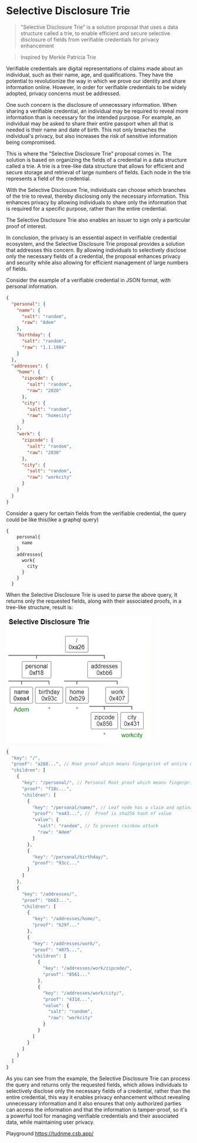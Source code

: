 # Selective Disclosure Trie

> "Selective Disclosure Trie" is a solution proposal that uses a data structure called a trie, to enable efficient and secure selective disclosure of fields from verifiable credentials for privacy enhancement 

> Inspired by Merkle Patricia Trie 

Verifiable credentials are digital representations of claims made about an individual, such as their name, age, and qualifications. They have the potential to revolutionize the way in which we prove our identity and share information online. However, in order for verifiable credentials to be widely adopted, privacy concerns must be addressed.

One such concern is the disclosure of unnecessary information. When sharing a verifiable credential, an individual may be required to reveal more information than is necessary for the intended purpose. For example, an individual may be asked to share their entire passport when all that is needed is their name and date of birth. This not only breaches the individual's privacy, but also increases the risk of sensitive information being compromised.

This is where the "Selective Disclosure Trie" proposal comes in. The solution is based on organizing the fields of a credential in a data structure called a trie. A trie is a tree-like data structure that allows for efficient and secure storage and retrieval of large numbers of fields. Each node in the trie represents a field of the credential.

With the Selective Disclosure Trie, individuals can choose which branches of the trie to reveal, thereby disclosing only the necessary information. This enhances privacy by allowing individuals to share only the information that is required for a specific purpose, rather than the entire credential.

The Selective Disclosure Trie also enables an issuer to sign only a particular proof of interest.  

In conclusion, the privacy is an essential aspect in verifiable credential ecosystem, and the Selective Disclosure Trie proposal provides a solution that addresses this concern. By allowing individuals to selectively disclose only the necessary fields of a credential, the proposal enhances privacy and security while also allowing for efficient management of large numbers of fields.

Consider the example of a verifiable credential in JSON format, with personal information.

```json
{
  "personal": {
    "name": {
      "salt": "random",
      "raw": "Adem"
    },
    "birthday": {
      "salt": "random",
      "raw": "1.1.1984"
    }
  },
  "addresses": {
    "home": {
      "zipcode": {
        "salt": "random",
        "raw": "2020"
      },
      "city": {
        "salt": "random",
        "raw": "homecity"
      }
    },
    "work": {
      "zipcode": {
        "salt": "random",
        "raw": "2030"
      },
      "city": {
        "salt": "random",
        "raw": "workcity"
      }
    }
  }
}
```

Consider a query for certain fields from the verifiable credential, the query could be like this(like a graphql query)

```
{
    personal{
      name
    }
    addresses{
      work{
        city
      }
    }
  }
  ```
  
When the Selective Disclosure Trie is used to parse the above query, It returns only the requested fields, along with their associated proofs, in a tree-like structure, result is:

![image](./sdt.png)


```javascript
{
  "key": "/", 
  "proof": "a268...", // Root proof which means fingerprint of entire credential 
  "children": [
    {
      "key": "/personal/", // Personal Root proof which means fingerprint of entire personal claims
      "proof": "f18c...",
      "children": [
        {
          "key": "/personal/name/", // Leaf node has a claim and optinal salt
          "proof": "ea43...", //  Proof is sha256 hash of value 
          "value": {
            "salt": "random", // To prevent rainbow attack
            "raw": "Adem"
          }
        },
        {
          "key": "/personal/birthday/",
          "proof": "93cc..."
        }
      ]
    },
    {
      "key": "/addresses/",
      "proof": "bb63...",
      "children": [
        {
          "key": "/addresses/home/",
          "proof": "b29f..."
        },
        {
          "key": "/addresses/work/",
          "proof": "4075...",
          "children": [
            {
              "key": "/addresses/work/zipcode/",
              "proof": "8561..."
            },
            {
              "key": "/addresses/work/city/",
              "proof": "431d...",
              "value": {
                "salt": "random",
                "raw": "workcity"
              }
            }
          ]
        }
      ]
    }
  ]
}
```

As you can see from the example, the Selective Disclosure Trie can process the query and returns only the requested fields, which allows individuals to selectively disclose only the necessary fields of a credential, rather than the entire credential, this way it enables privacy enhancement without revealing unnecessary information and it also ensures that only authorized parties can access the information and that the information is tamper-proof, so it's a powerful tool for managing verifiable credentials and their associated data, while maintaining user privacy.

Playground https://tudnme.csb.app/
